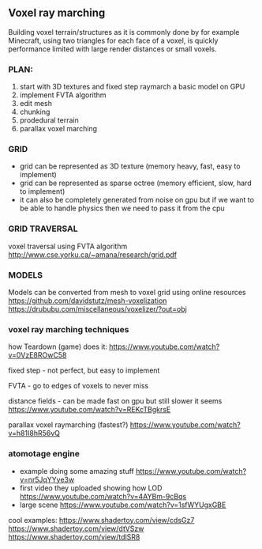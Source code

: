 ## Voxel ray marching

Building voxel terrain/structures as it is commonly done by for example Minecraft, using two triangles for each face of a voxel, is quickly performance limited with large render distances or small voxels.


### PLAN:
1. start with 3D textures and fixed step raymarch a basic model on GPU
2. implement FVTA algorithm
3. edit mesh
4. chunking
5. prodedural terrain
6. parallax voxel marching


### GRID 
- grid can be represented as 3D texture (memory heavy, fast, easy to implement)
- grid can be represented as sparse octree (memory efficient, slow, hard to implement)
- it can also be completely generated from noise on gpu but if we want to be able to handle physics then we need to pass it from the cpu


### GRID TRAVERSAL
voxel traversal using FVTA algorithm 
http://www.cse.yorku.ca/~amana/research/grid.pdf


### MODELS
Models can be converted from mesh to voxel grid using online resources
https://github.com/davidstutz/mesh-voxelization
https://drububu.com/miscellaneous/voxelizer/?out=obj


### voxel ray marching techniques 

how Teardown (game) does it: 
https://www.youtube.com/watch?v=0VzE8ROwC58

fixed step - not perfect, but easy to implement

FVTA - go to edges of voxels to never miss

distance fields - can be made fast on gpu but still slower it seems
https://www.youtube.com/watch?v=REKcTBgkrsE

parallax voxel raymarching (fastest?)
https://www.youtube.com/watch?v=h81I8hR56vQ

### atomotage engine
- example doing some amazing stuff https://www.youtube.com/watch?v=nr5JqYYye3w
- first video they uploaded showing how LOD https://www.youtube.com/watch?v=4AYBm-9cBqs
- large scene https://www.youtube.com/watch?v=1sfWYUgxGBE

cool examples:
https://www.shadertoy.com/view/cdsGz7
https://www.shadertoy.com/view/dtVSzw
https://www.shadertoy.com/view/tdlSR8
